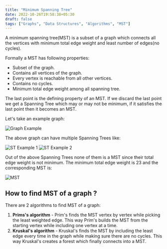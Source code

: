 ```yaml
---
title: "Minimum Spanning Tree"
date: 2022-10-26T19:58:38+05:30
draft: false
tags: ["Graphs", "Data Structures", "Algorithms", "MST"]
---
```


A minimum spanning tree(MST) is a subset of a graph which connects all the vertices with minimum total edge weight and least number of edges(no cycles).

Formally a MST has following properties:

- Subset of the graph.
- Contains all vertices of the graph.
- Every vertex is reachable from all other vertices.
- Contains no cycles.
- Minimum total edge weight among all spanning tree.

The last point is the defining property of an MST. If we discard the last point we get a Spanning Tree which may or may not be minimum, if it satisfies the last point then it becomes an MST.

Let's take an example graph:

![Graph Example](/algorithms/graphs/mst/graph-example.png)

The above graph can have multiple Spanning Trees like:

![ST Example 1](/algorithms/graphs/mst/st-example-0.png)
![ST Example 2](/algorithms/graphs/mst/st-example-1.png)

Out of the above Spanning Trees none of them is a MST since their total edge weight is not minimum. The minimum total edge weight is 23 and the corresponding MST is:

![MST](/algorithms/graphs/mst/mst.png)

## How to find MST of a graph ?

There are 2 algorithms to find MST of a graph:

1. **Prims's algorithm** - Prim's finds the MST vertex by vertex while picking the least weighted edge. This way Prim's builds the MST from the starting vertex while including one vertex at a time.
2. **Kruskal's algorithm** - Kruskal's finds the MST by including the least edge every time in the graph while making sure there are no cycles. This way Kruskal's creates a forest which finally connects into a MST.
